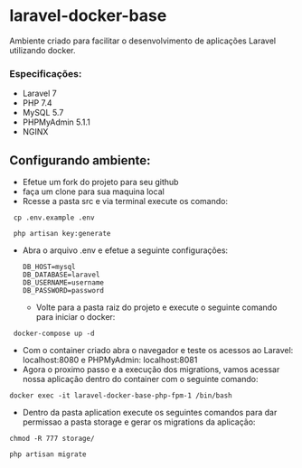 # laravel-docker-base
Ambiente criado para facilitar o desenvolvimento de aplicações Laravel utilizando docker.

### Especificações:
- Laravel 7 
- PHP 7.4 
- MySQL 5.7 
- PHPMyAdmin 5.1.1
- NGINX

## Configurando ambiente:
- Efetue um fork do projeto para seu github
- faça um clone para sua maquina local
- Rcesse a pasta src e via terminal execute os comando:
 ```
  cp .env.example .env
 ```
 ```
  php artisan key:generate
```
- Abra o arquivo .env e efetue a seguinte configurações:
  ```
  DB_HOST=mysql
  DB_DATABASE=laravel
  DB_USERNAME=username
  DB_PASSWORD=password
  ```
  - Volte para a pasta raiz do projeto e execute o seguinte comando para iniciar o docker:
 ```
  docker-compose up -d
 ```
 - Com o container criado abra o navegador e teste os acessos ao Laravel: localhost:8080 e PHPMyAdmin: localhost:8081
 - Agora o proximo passo e a execução dos migrations, vamos acessar nossa aplicação dentro do container com o seguinte comando:
```
docker exec -it laravel-docker-base-php-fpm-1 /bin/bash
```
- Dentro da pasta aplication execute os seguintes comandos para dar permissao a pasta storage e gerar os migrations da aplicação:
```
chmod -R 777 storage/
```
```
php artisan migrate
```


 
